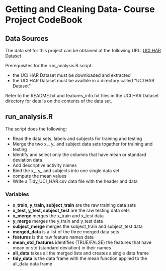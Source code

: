 # Getting and Cleaning Data- Course Project CodeBook

## Data Sources
The data set for this project can be obtained at the following URL: 
[UCI HAR Dataset](https://d396qusza40orc.cloudfront.net/getdata%2Fprojectfiles%2FUCI%20HAR%20Dataset.zip)

Prerequisites for the run_analysis.R script:
* the UCI HAR Dataset must be downloaded and extracted
* the UCI HAR Dataset must be availble in a directory called "UCI HAR Dataset"

Refer to the README.txt and features_info.txt files in the UCI HAR Dataset directory for details on the contents of the data set.

## run_analysis.R
The script does the following:
* Read the data sets, labels and subjects for training and testing
* Merge the two x\_, y\_ and subject data sets together for training and testing
* Identify and select only the columns that have mean or standard deviation data
* Add descriptive activity names
* Bind the x\_, y\_ and subjects into one single data set
* compute the mean values
* Write a Tidy\_UCI\_HAR.csv data file with the header and data

### Variables
* **x\_train, y\_train, subject\_train** are the raw training data sets
* **x\_test, y\_test, subject\_test** are the raw testing data sets
* **x\_merge** merges the x\_train and x\_test data
* **y\_merge** merges the y\_train and y\_test data
* **subject\_merge** merges the subject\_train and subject\_test data
* **merged\_data** is a list of the three merged data sets
* **features** is the raw feature names data
* **mean\_std\_features** identifies (TRUE/FALSE) the features that have mean or std (standard deviation) in their names
* **all\_data** takes all the merged lists and creates a single data frame
* **tidy\_data** is the data frame with the mean function applied to the all\_data data frame
